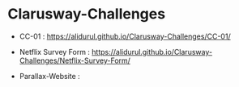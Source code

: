 # Clarusway-Challenges

- CC-01 :  https://alidurul.github.io/Clarusway-Challenges/CC-01/

- Netflix Survey Form : https://alidurul.github.io/Clarusway-Challenges/Netflix-Survey-Form/

- Parallax-Website : 
